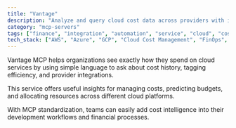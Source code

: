 ```yaml
---
title: "Vantage"
description: "Analyze and query cloud cost data across providers with intelligent cost management insights."
category: "mcp-servers"
tags: ["finance", "integration", "automation", "service", "cloud", "cost optimization", "budget forecasting", "resource allocation"]
tech_stack: ["AWS", "Azure", "GCP", "Cloud Cost Management", "FinOps", "natural language processing"]
---
```


Vantage MCP helps organizations see exactly how they spend on cloud services by using simple language to ask about cost history, tagging efficiency, and provider integrations.

This service offers useful insights for managing costs, predicting budgets, and allocating resources across different cloud platforms.

With MCP standardization, teams can easily add cost intelligence into their development workflows and financial processes.